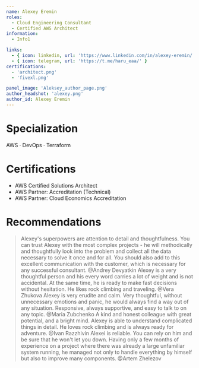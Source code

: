 ```yaml
---
name: Alexey Eremin
roles:
  - Cloud Engineering Consultant
  - Certified AWS Architect
information:
  - Info1

links:
  - { icon: linkedin, url: 'https://www.linkedin.com/in/alexey-eremin/' }
  - { icon: telegram, url: 'https://t.me/haru_eaa/' }
certifications:
  - 'architect.png'
  - 'fivexl.png'

panel_image: 'Aleksey_author_page.png'
author_headshot: 'alexey.png'
author_id: Alexey Eremin
---
```

# Specialization
AWS · DevOps · Terraform

# Certifications
- AWS Certified Solutions Architect
- AWS Partner: Accreditation (Technical)
- AWS Partner: Cloud Economics Accreditation

# Recommendations
> Alexey's superpowers are attention to detail and thoughtfulness. You can trust Alexey with the most complex projects - he will methodically and thoughtfully look into the problem and collect all the data necessary to solve it once and for all. You should also add to this excellent communication with the customer, which is necessary for any successful consultant. @Andrey Devyatkin
> Alexey is a very thoughtful person and his every word carries a lot of weight and is not accidental. At the same time, he is ready to make fast decisions without hesitation. He likes rock climbing and traveling. @Vera Zhukova
> Alexey is very erudite and calm. Very thoughtful, without unnecessary emotions and panic, he would always find a way out of any situation. Responsive, always supportive, and easy to talk to on any topic. @Maria Zubchenko
> A kind and honest colleague with great potential, and a bright mind. Alexey is able to understand complicated things in detail. He loves rock climbing and is always ready for adventure. @Ivan Razzhivin
> Alexei is reliable. You can rely on him and be sure that he won't let you down. Having only a few months of experience on a project where there was already a large unfamiliar system running, he managed not only to handle everything by himself but also to improve many components. @Artem Zhelezov
